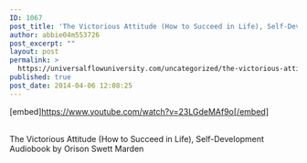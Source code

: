 ```yaml
---
ID: 1067
post_title: 'The Victorious Attitude (How to Succeed in Life), Self-Development  by Orison Swett Marden'
author: abbie04m553726
post_excerpt: ""
layout: post
permalink: >
  https://universalflowuniversity.com/uncategorized/the-victorious-attitude-how-to-succeed-in-life-self-development-by-orison-swett-marden/
published: true
post_date: 2014-04-06 12:08:25
---
```

[embed]https://www.youtube.com/watch?v=23LGdeMAf9o[/embed]</br></br>
<p>The Victorious Attitude (How to Succeed in Life), Self-Development Audiobook by Orison Swett Marden</p>